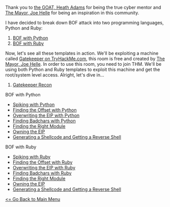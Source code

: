 Thank you to [the GOAT, Heath Adams](https://github.com/hmaverickadams) for being the true cyber mentor and [The Mayor, Joe Helle](https://github.com/dievus?tab=repositories) for being an inspiration in this community.

I have decided to break down BOF attack into two programming languages, Python and Ruby:

1. [BOF with Python](bofPython.md)
2. [BOF with Ruby](bofRuby.md)

Now, let's see all these templates in action. 
We'll be exploiting a machine called [Gatekeeper on TryHackMe.com](https://www.tryhackme.com/room/gatekeeper), this room is free and created by [The Mayor, Joe Helle](https://github.com/dievus?tab=repositories). In order to use this room, you need to join THM. We'll be using both Python and Ruby templates to exploit this machine and get the root/system level access. Alright, let's dive in...

1. [Gatekeeper Recon](GatekeeperRecon.md)

BOF with Python
- [Spiking with Python](ExploitingBOFWithPythonSpiking.md)
- [Finding the Offset with Python](ExploitingBOFWithPythonOffset.md)
- [Overwriting the EIP with Python](ExploitingBOFWithPythonOverWriteEIP.md)
- [Finding Badchars with Python](ExploitingBOFWithPythonBadChars.md)
- [Finding the Right Module](ExploitingBOFWithPythonFindingModule.md)
- [Owning the EIP](ExploitingBOFWithPythonOwnEIP.md)
- [Generating a Shellcode and Getting a Reverse Shell](ExploitingBOFWithPythonShellcode.md)

BOF with Ruby
- [Spiking with Ruby](ExploitingBOFWithPythonSpiking.md)
- [Finding the Offset with Ruby](ExploitingBOFWithPythonOffset.md)
- [Overwriting the EIP with Ruby](ExploitingBOFWithPythonOverWriteEIP.md)
- [Finding Badchars with Ruby](ExploitingBOFWithPythonBadChars.md)
- [Finding the Right Module](ExploitingBOFWithPythonFindingModule.md)
- [Owning the EIP](ExploitingBOFWithPythonOwnEIP.md)
- [Generating a Shellcode and Getting a Reverse Shell](ExploitingBOFWithPythonShellcode.md)









[<= Go Back to Main Menu](index.md)
